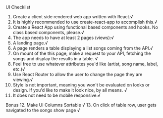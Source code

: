 UI Checklist

1. Create a client side rendered web app written with React.√
2. It is highly recommended to use create-react-app to accomplish this.√
3. Create a React App using functional based components and hooks. No class based components, please.√
4. The app needs to have at least 2 pages (views):√
5. A landing page.√
6. A page renders a table displaying a list songs coming from the API.√
7. On mount of the this page, make a request to your API, fetching the songs and display the results in a table. √
8. Feel free to use whatever attributes you'd like (artist, song name, label, etc.)√
9. Use React Router to allow the user to change the page they are viewing.√
10. Style is not important, meaning you won't be evaluated on looks or design. If you'd like to make it look nice, by all means. √
11. It does not need to be mobile responsive.√

Bonus
12. Make UI Columns Sortable √
13. On click of table row, user gets navigated to the songs show page √
